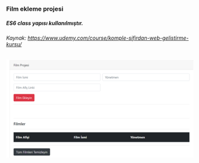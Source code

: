 

### Film ekleme projesi 

##### ES6 class yapısı kullanılmıştır.

###### Kaynak: https://www.udemy.com/course/komple-sifirdan-web-gelistirme-kursu/

  <img src="image.png" alt="">